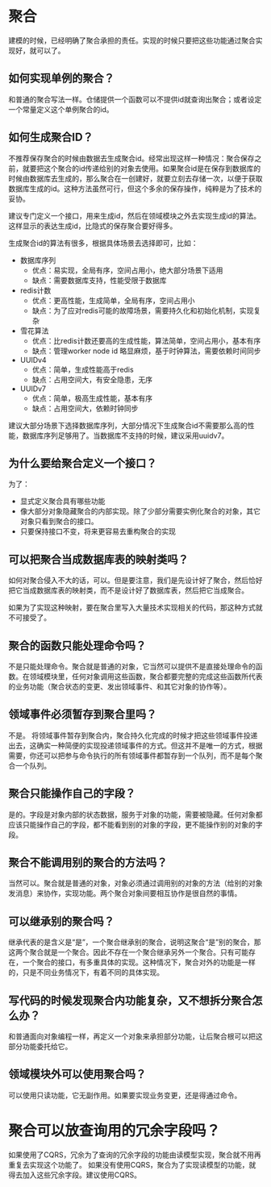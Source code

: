 # 聚合
建模的时候，已经明确了聚合承担的责任。实现的时候只要把这些功能通过聚合实现好，就可以了。


## 如何实现单例的聚合？
和普通的聚合写法一样。仓储提供一个函数可以不提供id就查询出聚合；或者设定一个常量定义这个单例聚合的id。


## 如何生成聚合ID？
不推荐保存聚合的时候由数据去生成聚合id。经常出现这样一种情况：聚合保存之前，就要把这个聚合的id传递给别的对象去使用。如果聚合id是在保存到数据库的时候由数据库去生成的，那么聚合在一创建好，就要立刻去存储一次，以便于获取数据库生成的id。这种方法虽然可行，但这个多余的保存操作，纯粹是为了技术的妥协。

建议专门定义一个接口，用来生成id，然后在领域模块之外去实现生成id的算法。这样显示的表达生成id，比隐式的保存聚合要好得多。

生成聚合id的算法有很多，根据具体场景去选择即可，比如：
* 数据库序列 
  * 优点：易实现，全局有序，空间占用小，绝大部分场景下适用
  * 缺点：需要数据库支持，性能受限于数据库
* redis计数
  * 优点：更高性能，生成简单，全局有序，空间占用小
  * 缺点：为了应对redis可能的故障场景，需要持久化和初始化机制，实现复杂
* 雪花算法
  * 优点：比redis计数还要高的生成性能，算法简单，空间占用小，基本有序
  * 缺点：管理worker node id 略显麻烦，基于时钟算法，需要依赖时间同步
* UUIDv4
  * 优点：简单，生成性能高于redis
  * 缺点：占用空间大，有安全隐患，无序
* UUIDv7
  * 优点：简单，极高生成性能，基本有序
  * 缺点：占用空间大，依赖时钟同步

建议大部分场景下选择数据库序列，大部分情况下生成聚合id不需要那么高的性能，数据库序列足够用了。当数据库不支持的时候，建议采用uuidv7。


## 为什么要给聚合定义一个接口？
为了：
* 显式定义聚合具有哪些功能
* 像大部分对象隐藏聚合的内部实现。除了少部分需要实例化聚合的对象，其它对象只看到聚合的接口。
* 只要保持接口不变，将来更容易去重构聚合的实现


## 可以把聚合当成数据库表的映射类吗？
如何对聚合侵入不大的话，可以。但是要注意，我们是先设计好了聚合，然后恰好把它当成数据库表的映射类，而不是设计好了数据库表，然后把它当成聚合。

如果为了实现这种映射，要在聚合里写入大量技术实现相关的代码，那这种方式就不可接受了。


## 聚合的函数只能处理命令吗？
不是只能处理命令。聚合就是普通的对象，它当然可以提供不是直接处理命令的函数。在领域模块里，任何对象调用这些函数，聚合都要完整的完成这些函数所代表的业务功能（聚合状态的变更、发出领域事件、和其它对象的协作等）。


## 领域事件必须暂存到聚合里吗？
不是。
将领域事件暂存到聚合内，聚合持久化完成的时候才把这些领域事件投递出去，这确实一种简便的实现投递领域事件的方式。但这并不是唯一的方式，根据需要，你还可以把参与命令执行的所有领域事件都暂存到一个队列，而不是每个聚合一个队列。


## 聚合只能操作自己的字段？
是的。字段是对象内部的状态数据，服务于对象的功能，需要被隐藏。任何对象都应该只能操作自己的字段，都不能看到别的对象的字段，更不能操作别的对象的字段。

## 聚合不能调用别的聚合的方法吗？
当然可以。聚合就是普通的对象，对象必须通过调用别的对象的方法（给别的对象发消息）来协作，实现功能。两个聚合对象间要相互协作是很自然的事情。


## 可以继承别的聚合吗？
继承代表的是含义是“是”，一个聚合继承别的聚合，说明这聚合“是”别的聚合，那这两个聚合就是一个聚合。因此不存在一个聚合继承另外一个聚合。只有可能存在，一个聚合的接口，有多重具体的实现。这种情况下，聚合对外的功能是一样的，只是不同业务情况下，有着不同的具体实现。


## 写代码的时候发现聚合内功能复杂，又不想拆分聚合怎么办？
和普通面向对象编程一样，再定义一个对象来承担部分功能，让后聚合根可以把这部分功能委托给它。


## 领域模块外可以使用聚合吗？
可以使用只读功能，它无副作用。如果要实现业务变更，还是得通过命令。

# 聚合可以放查询用的冗余字段吗？
如果使用了CQRS，冗余为了查询的冗余字段的功能由读模型实现，聚合就不用再重复去实现这个功能了。
如果没有使用CQRS，聚合为了实现读模型的功能，就得去加入这些冗余字段。建议使用CQRS。
